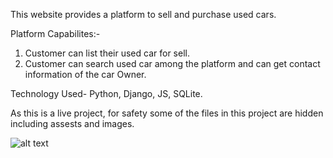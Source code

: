 This website provides a platform to sell and purchase used cars.

Platform Capabilites:-
1. Customer can list their used car for sell.
2. Customer can search used car among the platform and can get contact information of the car Owner.

Technology Used- Python, Django, JS, SQLite.

As this is a live project, for safety some of the files in this project are hidden including assests and images.




![alt text](https://github.com/[vickytilotia]/[cardealer]/blob/master/Homepage.jpg?raw=true)
